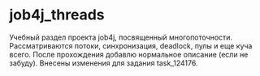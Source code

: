 # job4j_threads
Учебный раздел проекта job4j, посвященный многопоточности. Рассматриваются потоки, синхронизация, deadlock, пулы и еще куча всего. После прохождения добавлю нормальное описание (если не забуду).
Внесены изменения для задания task_124176.
